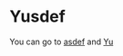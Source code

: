 # Yusdef
You can go to [asdef](https://github.com/ManzhouYang/asdef) and [Yu](https://github.com/MandiYang/MandiRepo)
